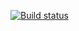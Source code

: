 [![Build status](https://build.appcenter.ms/v0.1/apps/5f1daf84-6cbd-46c3-83e1-8f0e8e6bf6fb/branches/develop/badge)](https://appcenter.ms)
